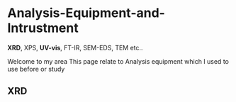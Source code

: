 # Analysis-Equipment-and-Intrustment
**XRD**, XPS, **UV-vis**, FT-IR, SEM-EDS, TEM etc..

Welcome to my area
This page relate to Analysis equipment which I used to use before or study

## XRD
